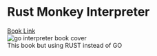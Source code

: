 # Rust Monkey Interpreter

[Book Link](https://interpreterbook.com/)  
![go interpreter book cover](https://interpreterbook.com/img/cover-cb2da3d1.png "Go interpreter book cover")  
This book but using RUST instead of GO  
